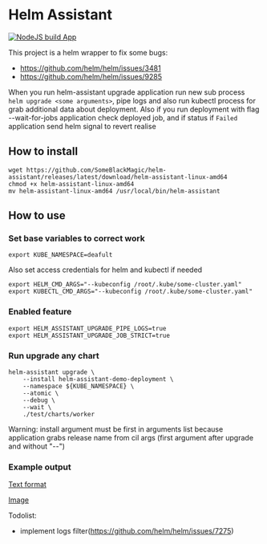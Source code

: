 # Helm Assistant

[![NodeJS build App](https://github.com/SomeBlackMagic/helm-assistant/actions/workflows/npm-build-app.yml/badge.svg)](https://github.com/SomeBlackMagic/helm-assistant/actions/workflows/npm-build-app.yml)

This project is a helm wrapper to fix some bugs:
* https://github.com/helm/helm/issues/3481
* https://github.com/helm/helm/issues/9285

When you run helm-assistant upgrade <some arguments> application run new sub process ```helm upgrade <some arguments>```, pipe logs 
and also run kubectl process for grab additional data about deployment.
Also if you run deployment with flag --wait-for-jobs application check deployed job, and if status if `Failed` 
application send helm signal to revert realise

## How to install
```
wget https://github.com/SomeBlackMagic/helm-assistant/releases/latest/download/helm-assistant-linux-amd64
chmod +x helm-assistant-linux-amd64
mv helm-assistant-linux-amd64 /usr/local/bin/helm-assistant
```

## How to use

### Set base variables to correct work
```
export KUBE_NAMESPACE=deafult
```

Also set access credentials for helm and kubectl if needed
```
export HELM_CMD_ARGS="--kubeconfig /root/.kube/some-cluster.yaml"
export KUBECTL_CMD_ARGS="--kubeconfig /root/.kube/some-cluster.yaml"
```
### Enabled feature
```
export HELM_ASSISTANT_UPGRADE_PIPE_LOGS=true
export HELM_ASSISTANT_UPGRADE_JOB_STRICT=true
```
### Run upgrade any chart
```
helm-assistant upgrade \
    --install helm-assistant-demo-deployment \
    --namespace ${KUBE_NAMESPACE} \
    --atomic \
    --debug \
    --wait \
    ./test/charts/worker
```
Warning: install argument must be first in arguments list because application grabs release name from cil args
(first argument after upgrade and without "--")
### Example output
[Text format](docs/example_log.txt)

[Image](docs/example_log.png)


Todolist:
* implement logs filter(https://github.com/helm/helm/issues/7275)

